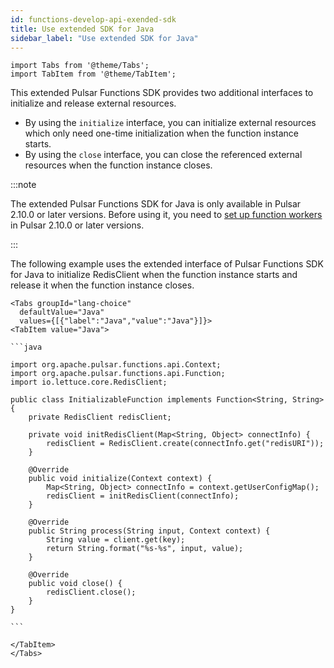 ```yaml
---
id: functions-develop-api-exended-sdk
title: Use extended SDK for Java
sidebar_label: "Use extended SDK for Java"
---
```


````mdx-code-block
import Tabs from '@theme/Tabs';
import TabItem from '@theme/TabItem';
````

This extended Pulsar Functions SDK provides two additional interfaces to initialize and release external resources.
- By using the `initialize` interface, you can initialize external resources which only need one-time initialization when the function instance starts.
- By using the `close` interface, you can close the referenced external resources when the function instance closes. 

:::note

The extended Pulsar Functions SDK for Java is only available in Pulsar 2.10.0 or later versions. Before using it, you need to [set up function workers](functions-worker.md) in Pulsar 2.10.0 or later versions.

:::

The following example uses the extended interface of Pulsar Functions SDK for Java to initialize RedisClient when the function instance starts and release it when the function instance closes.

````mdx-code-block
<Tabs groupId="lang-choice"
  defaultValue="Java"
  values={[{"label":"Java","value":"Java"}]}>
<TabItem value="Java">

```java

import org.apache.pulsar.functions.api.Context;
import org.apache.pulsar.functions.api.Function;
import io.lettuce.core.RedisClient;

public class InitializableFunction implements Function<String, String> {
    private RedisClient redisClient;
    
    private void initRedisClient(Map<String, Object> connectInfo) {
        redisClient = RedisClient.create(connectInfo.get("redisURI"));
    }

    @Override
    public void initialize(Context context) {
        Map<String, Object> connectInfo = context.getUserConfigMap();
        redisClient = initRedisClient(connectInfo);
    }
    
    @Override
    public String process(String input, Context context) {
        String value = client.get(key);
        return String.format("%s-%s", input, value);
    }

    @Override
    public void close() {
        redisClient.close();
    }
}

```

</TabItem>
</Tabs>
````

